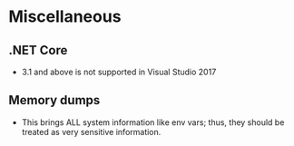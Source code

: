 # Miscellaneous

## .NET Core
- 3.1 and above is not supported in Visual Studio 2017

## Memory dumps
- This brings ALL system information like env vars; thus, they should be treated as very sensitive information.
